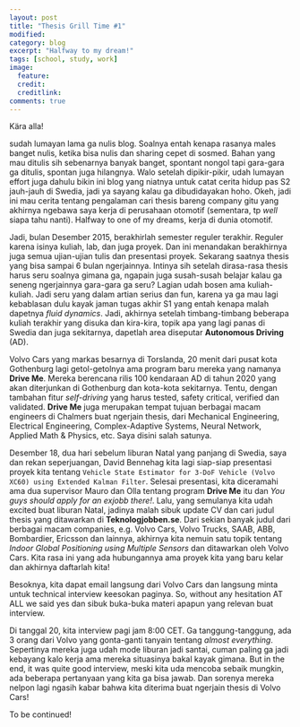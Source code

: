 ```yaml
---
layout: post
title: "Thesis Grill Time #1"
modified:
category: blog
excerpt: "Halfway to my dream!"
tags: [school, study, work]
image:
  feature:
  credit:
  creditlink:
comments: true
---
```


Kära alla!

sudah lumayan lama ga nulis blog. Soalnya entah kenapa rasanya males banget nulis, ketika bisa nulis dan sharing cepet di sosmed. Bahan yang mau ditulis sih sebenarnya banyak banget, spontant nongol tapi gara-gara ga ditulis, spontan juga hilangnya. Walo setelah dipikir-pikir, udah lumayan effort juga dahulu bikin ini blog yang niatnya untuk catat cerita hidup pas S2 jauh-jauh di Swedia, jadi ya sayang kalau ga dibudidayakan hoho. Okeh, jadi ini mau cerita tentang pengalaman cari thesis bareng company gitu yang akhirnya ngebawa saya kerja di perusahaan otomotif (sementara, tp *well* siapa tahu nanti). Halfway to one of my dreams, kerja di dunia otomotif.

Jadi, bulan Desember 2015, berakhirlah semester reguler terakhir. Reguler karena isinya kuliah, lab, dan juga proyek. Dan ini menandakan berakhirnya juga semua ujian-ujian tulis dan presentasi proyek. Sekarang saatnya thesis yang bisa sampai 6 bulan ngerjainnya. Intinya sih setelah dirasa-rasa thesis harus seru soalnya gimana ga, ngapain juga susah-susah belajar kalau ga seneng ngerjainnya gara-gara ga seru? Lagian udah bosen ama kuliah-kuliah. Jadi seru yang dalam artian serius dan fun, karena ya ga mau lagi kebablasan dulu kayak jaman tugas akhir S1 yang entah kenapa malah dapetnya *fluid dynamics*. Jadi, akhirnya setelah timbang-timbang beberapa kuliah terakhir yang disuka dan kira-kira, topik apa yang lagi panas di Swedia dan juga sekitarnya, dapetlah area diseputar **Autonomous Driving** (AD).

Volvo Cars yang markas besarnya di Torslanda, 20 menit dari pusat kota Gothenburg lagi getol-getolnya ama program baru mereka yang namanya **Drive Me**. Mereka berencana rilis 100 kendaraan AD di tahun 2020 yang akan diterjunkan di Gothenburg dan kota-kota sekitarnya. Tentu, dengan tambahan fitur *self-driving* yang harus tested, safety critical, verified dan validated. **Drive Me** juga merupakan tempat tujuan berbagai macam engineers di Chalmers buat ngerjain thesis, dari Mechanical Engineering, Electrical Engineering, Complex-Adaptive Systems, Neural Network, Applied Math & Physics, etc. Saya disini salah satunya.

Desember 18, dua hari sebelum liburan Natal yang panjang di Swedia, saya dan rekan seperjuangan, David Bennehag kita lagi siap-siap presentasi proyek kita tentang `Vehicle State Estimator for 3-DoF Vehicle (Volvo XC60) using Extended Kalman Filter`. Selesai presentasi, kita diceramahi ama dua supervisor Mauro dan Olla tentang program **Drive Me** itu dan *You guys should apply for an exjobb there!*. Lalu, yang semulanya kita udah excited buat liburan Natal, jadinya malah sibuk update CV dan cari judul thesis yang ditawarkan di **Teknologjobben.se**. Dari sekian banyak judul dari berbagai macam companies, e.g. Volvo Cars, Volvo Trucks, SAAB, ABB, Bombardier, Ericsson dan lainnya, akhirnya kita nemuin satu topik tentang *Indoor Global Positioning using Multiple Sensors* dan ditawarkan oleh Volvo Cars. Kita rasa ini yang ada hubungannya ama proyek kita yang baru kelar dan akhirnya daftarlah kita!

Besoknya, kita dapat email langsung dari Volvo Cars dan langsung minta untuk technical interview keesokan paginya. So, without any hesitation AT ALL we said yes dan sibuk buka-buka materi apapun yang relevan buat interview.

Di tanggal 20, kita interview pagi jam 8:00 CET. Ga tanggung-tanggung, ada 3 orang dari Volvo yang gonta-ganti tanyain tentang *almost everything*. Sepertinya mereka juga udah mode liburan jadi santai, cuman paling ga jadi kebayang kalo kerja ama mereka situasinya bakal kayak gimana. But in the end, it was quite good interview, meski kita uda mencoba sebaik mungkin, ada beberapa pertanyaan yang kita ga bisa jawab. Dan sorenya mereka nelpon lagi ngasih kabar bahwa kita diterima buat ngerjain thesis di Volvo Cars!

To be continued!
